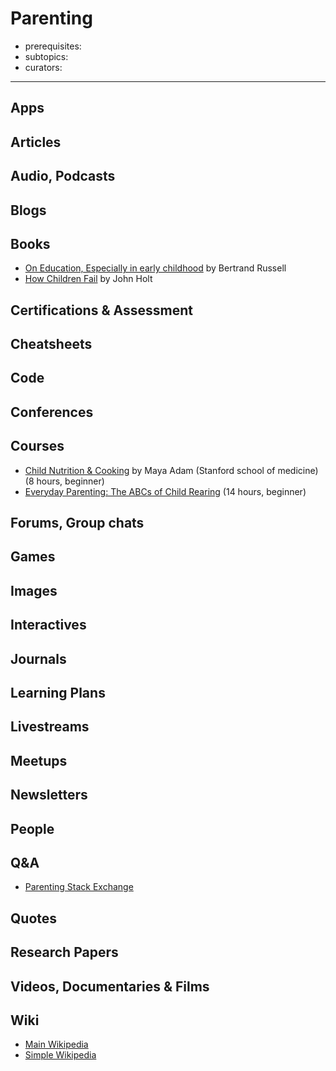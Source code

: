 # Parenting

- prerequisites:
- subtopics:
- curators:

------

## Apps

## Articles

## Audio, Podcasts

## Blogs

## Books

- [On Education, Especially in early childhood](https://www.goodreads.com/book/show/29782087-on-education-especially-in-early-childhood) by Bertrand Russell
- [How Children Fail](https://en.wikipedia.org/wiki/How_Children_Fail) by John Holt

## Certifications & Assessment

## Cheatsheets

## Code

## Conferences

## Courses

- [Child Nutrition & Cooking](https://www.coursera.org/learn/childnutrition?) by Maya Adam (Stanford school of medicine) (8 hours, beginner)
- [Everyday Parenting: The ABCs of Child Rearing](https://www.coursera.org/learn/everyday-parenting) (14 hours, beginner)

## Forums, Group chats

## Games

## Images

## Interactives

## Journals

## Learning Plans

## Livestreams

## Meetups

## Newsletters

## People

## Q&A

- [Parenting Stack Exchange](https://parenting.stackexchange.com)

## Quotes

## Research Papers

## Videos, Documentaries & Films

## Wiki

- [Main Wikipedia](https://en.wikipedia.org/wiki/Parenting)
- [Simple Wikipedia](https://simple.wikipedia.org/wiki/Parenting)
